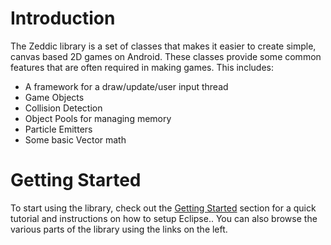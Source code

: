 # Introduction #

The Zeddic library is a set of classes that makes it easier to create simple, canvas based 2D games on Android. These classes provide some common features that are often required in making games. This includes:

  * A framework for a draw/update/user input thread
  * Game Objects
  * Collision Detection
  * Object Pools for managing memory
  * Particle Emitters
  * Some basic Vector math

# Getting Started #
To start using the library, check out the [Getting Started](SetupProject.md) section for a quick tutorial and instructions on how to setup Eclipse.. You can also browse the various parts of the library using the links on the left.